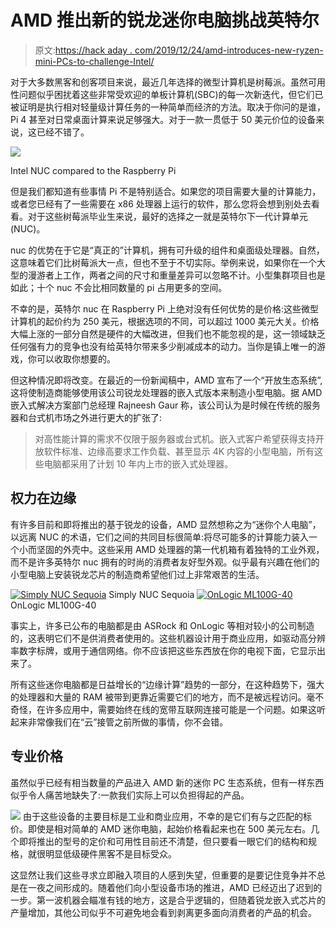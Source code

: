 # AMD 推出新的锐龙迷你电脑挑战英特尔

> 原文:[https://hack aday . com/2019/12/24/amd-introduces-new-ryzen-mini-PCs-to-challenge-Intel/](https://hackaday.com/2019/12/24/amd-introduces-new-ryzen-mini-pcs-to-challenge-intel/)

对于大多数黑客和创客项目来说，最近几年选择的微型计算机是树莓派。虽然可用性问题似乎困扰着这些非常受欢迎的单板计算机(SBC)的每一次新迭代，但它们已被证明是执行相对轻量级计算任务的一种简单而经济的方法。取决于你问的是谁，Pi 4 甚至对日常桌面计算来说足够强大。对于一款一贯低于 50 美元价位的设备来说，这已经不错了。

[![](../Images/ee8847090e770894c03f02f47e12e84a.png)](https://hackaday.com/wp-content/uploads/2019/12/nuc_pi.jpg)

Intel NUC compared to the Raspberry Pi

但是我们都知道有些事情 Pi 不是特别适合。如果您的项目需要大量的计算能力，或者您已经有了一些需要在 x86 处理器上运行的软件，那么您将会想到别处去看看。对于这些树莓派毕业生来说，最好的选择之一就是英特尔下一代计算单元(NUC)。

nuc 的优势在于它是“真正的”计算机，拥有可升级的组件和桌面级处理器。自然，这意味着它们比树莓派大一点，但也不至于不切实际。举例来说，如果你在一个大型的漫游者上工作，两者之间的尺寸和重量差异可以忽略不计。小型集群项目也是如此；十个 nuc 不会比相同数量的 pi 占用更多的空间。

不幸的是，英特尔 nuc 在 Raspberry Pi 上绝对没有任何优势的是价格:这些微型计算机的起价约为 250 美元，根据选项的不同，可以超过 1000 美元大关。价格大幅上涨的一部分自然是硬件的大幅改进，但我们也不能忽视的是，这一领域缺乏任何强有力的竞争也没有给英特尔带来多少削减成本的动力。当你是镇上唯一的游戏，你可以收取你想要的。

但这种情况即将改变。在最近的一份新闻稿中，AMD 宣布了一个“开放生态系统”,这将使制造商能够使用该公司锐龙处理器的嵌入式版本来制造小型电脑。据 AMD 嵌入式解决方案部门总经理 Rajneesh Gaur 称，该公司认为是时候在传统的服务器和台式机市场之外进行更大的扩张了:

> 对高性能计算的需求不仅限于服务器或台式机。嵌入式客户希望获得支持开放软件标准、边缘高要求工作负载、甚至显示 4K 内容的小型电脑，所有这些电脑都采用了计划 10 年内上市的嵌入式处理器。

## 权力在边缘

有许多目前和即将推出的基于锐龙的设备，AMD 显然想称之为“迷你个人电脑”，以远离 NUC 的术语，它们之间的共同目标很简单:将尽可能多的计算能力装入一个小而坚固的外壳中。这些采用 AMD 处理器的第一代机箱有着独特的工业外观，而不是许多英特尔 nuc 拥有的时尚的消费者友好型外观。似乎最有兴趣在他们的小型电脑上安装锐龙芯片的制造商希望他们过上非常艰苦的生活。

 [![Simply NUC Sequoia](../Images/3b4845360b160c3c4fd3b0366ec5394b.png "ryzen_sequoia")](https://hackaday.com/2019/12/24/amd-introduces-new-ryzen-mini-pcs-to-challenge-intel/ryzen_sequoia/) Simply NUC Sequoia [![OnLogic ML100G-40](../Images/2f5ae41710c2225f6d64072ffb96c344.png "ryzen_onlogic")](https://hackaday.com/2019/12/24/amd-introduces-new-ryzen-mini-pcs-to-challenge-intel/ryzen_onlogic/) OnLogic ML100G-40

事实上，许多已公布的电脑都是由 ASRock 和 OnLogic 等相对较小的公司制造的，这表明它们不是供消费者使用的。这些机器设计用于商业应用，如驱动高分辨率数字标牌，或用于通信网络。你不应该把这些东西放在你的电视下面，它显示出来了。

所有这些迷你电脑都是日益增长的“边缘计算”趋势的一部分，在这种趋势下，强大的处理器和大量的 RAM 被带到更靠近需要它们的地方，而不是被远程访问。毫不奇怪，在许多应用中，需要始终在线的宽带互联网连接可能是一个问题。如果这听起来非常像我们在“云”接管之前所做的事情，你不会错。

## 专业价格

虽然似乎已经有相当数量的产品进入 AMD 新的迷你 PC 生态系统，但有一样东西似乎令人痛苦地缺失了:一款我们实际上可以负担得起的产品。

[![](../Images/7673b00eda98818aed29e03e1b423171.png)](https://hackaday.com/wp-content/uploads/2019/12/ryzen_embedded.png) 由于这些设备的主要目标是工业和商业应用，不幸的是它们有与之匹配的标价。即使是相对简单的 AMD 迷你电脑，起始价格看起来也在 500 美元左右。几个即将推出的型号的定价和可用性目前还不清楚，但只要看一眼它们的结构和规格，就很明显低级硬件黑客不是目标受众。

这显然让我们这些寻求立即融入项目的人感到失望，但重要的是要记住竞争并不总是在一夜之间形成的。随着他们向小型设备市场的推进，AMD 已经迈出了迟到的一步。第一波机器会瞄准有钱的地方，这是合乎逻辑的，但随着锐龙嵌入式芯片的产量增加，其他公司似乎不可避免地会看到剥离更多面向消费者的产品的机会。